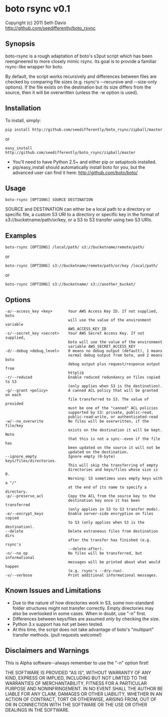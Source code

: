 # boto rsync v0.1 #

Copyright (c) 2011 Seth Davis    
http://github.com/seedifferently/boto_rsync

## Synopsis ##

boto-rsync is a rough adaptation of boto's s3put script which has been
reengineered to more closely mimic rsync. Its goal is to provide a familiar
rsync-like wrapper for boto.

By default, the script works recursively and differences between files are
checked by comparing file sizes (e.g. rsync's --recursive and --size-only
options). If the file exists on the destination but its size differs from
the source, then it will be overwritten (unless the -w option is used).

## Installation ##

To install, simply:

    pip install http://github.com/seedifferently/boto_rsync/zipball/master

or

    easy_install http://github.com/seedifferently/boto_rsync/zipball/master

 * You'll need to have Python 2.5+ and either pip or setuptools installed.
 * pip/easy_install should automatically install boto for you, but the advanced
user can find it here: http://github.com/boto/boto/

## Usage ##

    boto-rsync [OPTIONS] SOURCE DESTINATION

SOURCE and DESTINATION can either be a local path to a directory or specific
file, a custom S3 URI to a directory or specific key in the format of
s3://bucketname/path/or/key, or a S3 to S3 transfer using two S3 URIs.

## Examples ##

    boto-rsync [OPTIONS] /local/path/ s3://bucketname/remote/path/

or

    boto-rsync [OPTIONS] s3://bucketname/remote/path/or/key /local/path/

or

    boto-rsync [OPTIONS] s3://bucketname/ s3://another_bucket/

## Options ##

    -a/--access_key <key>       Your AWS Access Key ID. If not supplied, boto
                                will use the value of the environment variable
                                AWS_ACCESS_KEY_ID
    -s/--secret_key <secret>    Your AWS Secret Access Key. If not supplied,
                                boto will use the value of the environment
                                variable AWS_SECRET_ACCESS_KEY
    -d/--debug <debug_level>    0 means no debug output (default), 1 means
                                normal debug output from boto, and 2 means boto
                                debug output plus request/response output from
                                httplib
    -r/--reduced                Enable reduced redundancy on files copied to S3
                                (only applies when S3 is the destination).
    -g/--grant <policy>         A canned ACL policy that will be granted on each
                                file transferred to S3. The value of provided
                                must be one of the "canned" ACL policies
                                supported by S3: private, public-read,
                                public-read-write, or authenticated-read
    -w/--no_overwrite           No files will be overwritten, if the file/key
                                exists on the destination it will be kept. Note
                                that this is not a sync--even if the file has
                                been updated on the source it will not be
                                updated on the destination.
    --ignore_empty              Ignore empty (0-byte) keys/files/directories.
                                This will skip the transferring of empty
                                directories and keys/files whose size is 0.
                                Warning: S3 sometimes uses empty keys with a "/"
                                at the end of its name to specify a directory.
    -p/--preserve_acl           Copy the ACL from the source key to the
                                destination key once it has been transferred
                                (only applies in S3 to S3 transfer mode).
    -e/--encrypt_keys           Enable server-side encryption on files copied
                                to S3 (only applies when S3 is the destination).
    --delete                    Delete extraneous files from destination dirs
                                after the transfer has finished (e.g. rsync's
                                --delete-after).
    -n/--no_op                  No files will be transferred, but informational
                                messages will be printed about what would happen
                                (e.g. rsync's --dry-run).
    -v/--verbose                Print additional informational messages.

## Known Issues and Limitations ##

 * Due to the nature of how directories work in S3, some non-standard folder
structures might not transfer correctly. Empty directories may also be
overlooked in some cases. When in doubt, use "-n" first.
 * Differences between keys/files are assumed _only_ by checking the size.
 * Python 3.x support has not yet been tested.
 * At this time, the script does not take advantage of boto's "multipart"
transfer methods. (pull requests welcome!)

## Disclaimers and Warnings ##

This is Alpha software--always remember to use the "-n" option first!

THE SOFTWARE IS PROVIDED "AS IS", WITHOUT WARRANTY OF ANY KIND, EXPRESS OR
IMPLIED, INCLUDING BUT NOT LIMITED TO THE WARRANTIES OF MERCHANTABILITY, FITNESS
FOR A PARTICULAR PURPOSE AND NONINFRINGEMENT. IN NO EVENT SHALL THE AUTHOR BE
LIABLE FOR ANY CLAIM, DAMAGES OR OTHER LIABILITY, WHETHER IN AN ACTION OF
CONTRACT, TORT OR OTHERWISE, ARISING FROM, OUT OF OR IN CONNECTION WITH THE
SOFTWARE OR THE USE OR OTHER DEALINGS IN THE SOFTWARE.
